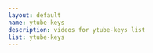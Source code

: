 ```yaml
--- 
layout: default
name: ytube-keys
description: videos for ytube-keys list
list: ytube-keys
---
```


<div class="player">
<div id="player"><!-- "https://www.youtube.com/watch?v={{site.data.lists[page.list][0]}}" --></div>
</div>

